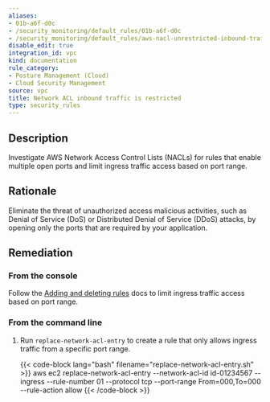 ```yaml
---
aliases:
- 01b-a6f-d0c
- /security_monitoring/default_rules/01b-a6f-d0c
- /security_monitoring/default_rules/aws-nacl-unrestricted-inbound-traffic
disable_edit: true
integration_id: vpc
kind: documentation
rule_category:
- Posture Management (Cloud)
- Cloud Security Management
source: vpc
title: Network ACL inbound traffic is restricted
type: security_rules
---
```


## Description

Investigate AWS Network Access Control Lists (NACLs) for rules that enable multiple open ports and limit ingress traffic access based on port range.

## Rationale

Eliminate the threat of unauthorized access malicious activities, such as Denial of Service (DoS) or Distributed Denial of Service (DDoS) attacks, by opening only the ports that are required by your application.

## Remediation

### From the console

Follow the [Adding and deleting rules][2] docs to limit ingress traffic access based on port range.

### From the command line

1. Run `replace-network-acl-entry` to create a rule that only allows ingress traffic from a specific port range.

    {{< code-block lang="bash" filename="replace-network-acl-entry.sh" >}}
    aws ec2 replace-network-acl-entry
        --network-acl-id id-01234567
        --ingress
        --rule-number 01
        --protocol tcp
        --port-range From=000,To=000
        --rule-action allow
    {{< /code-block >}}

[1]: https://docs.aws.amazon.com/vpc/latest/userguide/vpc-network-acls.html#default-network-acl
[2]: https://docs.aws.amazon.com/vpc/latest/userguide/vpc-network-acls.html#Rules

